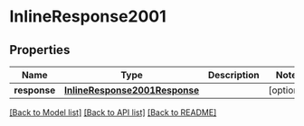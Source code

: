 # InlineResponse2001

## Properties
Name | Type | Description | Notes
------------ | ------------- | ------------- | -------------
**response** | [**InlineResponse2001Response**](InlineResponse2001Response.md) |  | [optional] 

[[Back to Model list]](../README.md#documentation-for-models) [[Back to API list]](../README.md#documentation-for-api-endpoints) [[Back to README]](../README.md)


